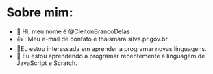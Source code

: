 # Sobre mim:
- 👋 Hi, meu nome é @CleitonBrancoDelas
- 👍 : Meu e-mail de contato é thaismara.silva.pr.gov.br
- 👀Eu estou interessada em aprender a programar novas linguagens.
- 🌱 Eu estou aprendendo a programar recentemente a linguagem de JavaScript e Scratch.
